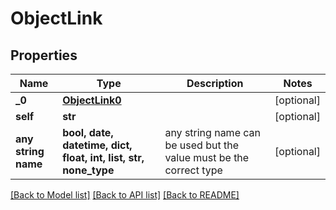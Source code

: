 # ObjectLink


## Properties
Name | Type | Description | Notes
------------ | ------------- | ------------- | -------------
**_0** | [**ObjectLink0**](ObjectLink0.md) |  | [optional] 
**self** | **str** |  | [optional] 
**any string name** | **bool, date, datetime, dict, float, int, list, str, none_type** | any string name can be used but the value must be the correct type | [optional]

[[Back to Model list]](../README.md#documentation-for-models) [[Back to API list]](../README.md#documentation-for-api-endpoints) [[Back to README]](../README.md)


